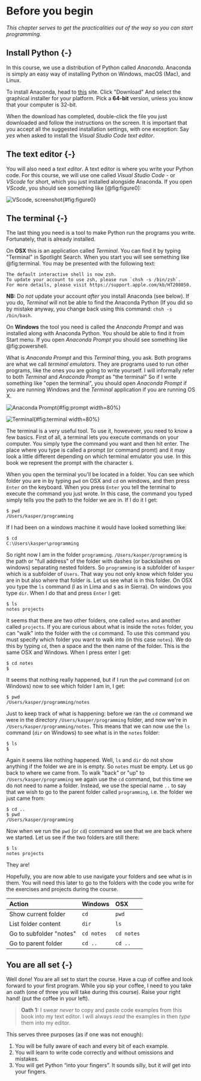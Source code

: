 # Before you begin

*This chapter serves to get the practicalities out of the way so you can start programming.*
## Install Python {-}

In this course, we use a distribution of Python called *Anaconda*. Anaconda is simply an easy way of installing Python on Windows, macOS (Mac), and Linux.

To install Anaconda, head to [this](https://www.anaconda.com/products/individual) site. Click "Download" And select the graphical installer for your platform. Pick a **64-bit** version, unless you know that your computer is 32-bit.

When the download has completed, double-click the file you just downloaded and follow the instructions on the screen. It is important that you accept all the suggested installation settings, with one exception: Say *yes* when asked to install the *Visual Studio Code text editor*.

## The text editor {-}

You will also need a *text editor*. A text editor is where you write your Python code. For this course, we will use one called *Visual Studio Code* - or *VScode* for short, which you just installed alongside Anaconda. If you open *VScode*, you should see something like [@fig:figure0]:

![VScode, screenshot](./images/vscode.png){#fig:figure0}

## The terminal {-}

<!-- TODO: change to using  Anaconca Powershell Prompt and fix examples accordingly -->

The last thing you need is a tool to make Python run the programs you write. Fortunately, that is already installed. 

On **OSX** this is an application called *Terminal*. You can find it by typing "Terminal" in Spotlight Search. When you start you will see semething like @fig:terminal. You may be presented with the following text:

```
The default interactive shell is now zsh.
To update your account to use zsh, please run `chsh -s /bin/zsh`.
For more details, please visit https://support.apple.com/kb/HT208050.
```
 
**NB:** Do *not* update your account *after* you install Anaconda (see below). If you do, *Terminal* will not be able to find the Anaconda Python (If you did so by mistake anyway, you change back using this command: `chsh -s /bin/bash`.

On **Windows** the tool you need is called the *Anaconda Prompt* and was installed along with Anaconda Python. You should be able to find it from Start menu. If you open *Anaconda Prompt* you should see something like @fig:powershell.

What is *Anaconda Prompt* and this *Terminal* thing, you ask. Both programs are what we call *terminal emulators*. They are programs used to run other programs, like  the ones you are going to write yourself. I will informally refer to both *Terminal* and *Anaconda Prompt* as "the terminal" So if I write something like "open the terminal", you should open *Anaconda Prompt* if you are running Windows and the *Terminal* application if you are running OS X.

![Anaconda Prompt](./images/anaconda_prompt.jpg){#fig:prompt width=80%}

![Terminal](./images/terminal.png){#fig:terminal width=80%} 

The terminal is a very useful tool. To use it, howevever, you need to know a few basics. First of all, a terminal lets you execute commands on your computer. You simply type the command you want and then hit enter. The place where you type is called a prompt (or command promt) and it may look a little different depending on which terminal emulator you use. In this book we represent the prompt with the character `$`.

When you open the terminal you'll be located in a folder. You can see which folder you are in by typing `pwd` on OSX and `cd` on windows, and then press `Enter` on the keyboard. When you press `Enter` you tell the terminal to execute the command you just wrote. In this case, the command you typed simply tells you the path to the folder we are in. If I do it I get:

```
$ pwd
/Users/kasper/programming
```

If I had been on a windows machine it would have looked something like: 

```
$ cd
C:\Users\kasper\programming
```

So right now I am in the folder `programming`. `/Users/kasper/programming` is the path or "full address" of the folder with dashes (or backslashes on windows) separating nested folders. So `programming` is a subfolder of `kasper` which is a subfolder of `Users`. That way you not only know which folder you are in but also where that folder is. Let us see what is in this folder. On OSX you type the `ls` command (l as in Lima and s as in Sierra). On windows you type `dir`. When I do that and press `Enter` I get:

```
$ ls
notes projects
```

It seems that there are two other folders, one called `notes` and another called `projects`. If you are curious about what is inside the `notes` folder, you can "walk" into the folder with the `cd` command. To use this command you must specify which folder you want to walk into (in this case `notes`). We do this by typing `cd`, then a space and the then name of the folder. This is the same OSX and Windows. When I press enter I get:

```
$ cd notes
$
```

It seems that nothing really happened, but if I run the `pwd` command (`cd` on Windows) now to see which folder I am in, I get:

```
$ pwd
/Users/kasper/programming/notes
```

Just to keep track of what is happening: before we ran the `cd` command we were in the directory `/Users/kasper/programming` folder, and now we're in `/Users/kasper/programming/notes`. This means that we can now use the `ls` command (`dir` on Windows) to see what is in the `notes` folder:

```
$ ls
$
```

Again it seems like nothing happened. Well, `ls` and `dir` do not show anything if the folder we are in is empty. So `notes` must be empty. Let us go back to where we came from. To walk "back" or "up" to `/Users/kasper/programming` we again use the `cd` command, but this time we do not need to name a folder. Instead, we use the special name `..` to say that we wish to go to the parent folder called `programming`, i.e. the folder we just came from:

```
$ cd ..
$ pwd
/Users/kasper/programming
```

Now when we run the `pwd` (or `cd`) command we see that we are back where we started. Let us see if the two folders are still there:

```
$ ls
notes projects
```

They are! 

Hopefully, you are now able to use navigate your folders and see what is in them. You will need this later to go to the folders with the code you write for the exercises and projects during the course.

| Action | Windows | OSX |
|:---|:---|:---|
| Show current folder | `cd` | `pwd` |
| List folder content | `dir` | `ls` |
| Go to subfolder "notes" | `cd notes` | `cd notes` |
| Go to parent folder | `cd ..` | `cd ..` |


## You are all set {-}

Well done! You are all set to start the course. Have a cup of coffee and look forward to your first program. While you sip your coffee, I need to you take an oath (one of three you will take during this course). Raise your right hand! (put the coffee in your left).

> **Oath 1:** I swear *never* to copy and paste code examples from this book into my text editor. I will always *read* the examples in then *type* them into my editor.

This serves three purposes (as if one was not enough):

1. You will be fully aware of each and every bit of each example.
2. You will learn to write code correctly and without omissions and mistakes.
3. You will get Python “into your fingers”. It sounds silly, but it *will* get into your fingers.









